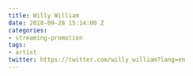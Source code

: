 ```yaml
---
title: Willy William
date: 2018-09-28 15:14:00 Z
categories:
- streaming-promotion
tags:
- artist
twitter: https://twitter.com/willy_william?lang=en
---
```


